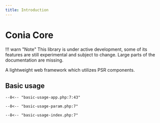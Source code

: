 ```yaml
---
title: Introduction
---
```

Conia Core
==========

!!! warn "Note"
    This library is under active development, some of its features are still
    experimental and subject to change. Large parts of the documentation are
    missing. 

A lightweight web framework which utilizes PSR components.

## Basic usage

```
--8<-- "basic-usage-app.php:7:43"
```

```
--8<-- "basic-usage-param.php:7"
```

```
--8<-- "basic-usage-index.php:7"
```
